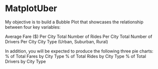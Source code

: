 # MatplotUber
My objective is to build a Bubble Plot that showcases the relationship between four key variables:

Average Fare ($) Per City
Total Number of Rides Per City
Total Number of Drivers Per City
City Type (Urban, Suburban, Rural)

In addition, you will be expected to produce the following three pie charts:
% of Total Fares by City Type
% of Total Rides by City Type
% of Total Drivers by City Type
